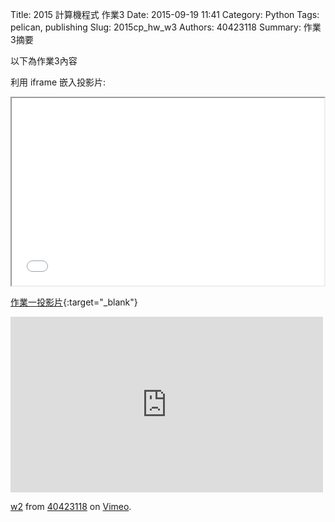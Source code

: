 Title: 2015 計算機程式 作業3
Date: 2015-09-19 11:41
Category: Python
Tags: pelican, publishing
Slug: 2015cp_hw_w3
Authors: 40423118
Summary: 作業3摘要

以下為作業3內容

利用 iframe 嵌入投影片:

<iframe src="40423118_cp_w3_p.html" width="500" height="300"></iframe>

[作業一投影片](40423118_cp_w3_p.html){:target="_blank"}

<iframe src="https://player.vimeo.com/video/152291218" width="500" height="281" frameborder="0" webkitallowfullscreen mozallowfullscreen allowfullscreen></iframe> <p><a href="https://vimeo.com/152291218">w2</a> from <a href="https://vimeo.com/user46453244">40423118</a> on <a href="https://vimeo.com">Vimeo</a>.</p>
